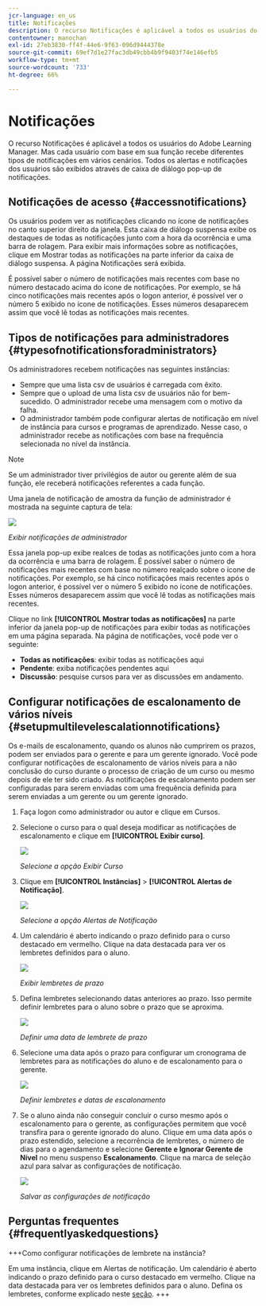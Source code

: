 ```yaml
---
jcr-language: en_us
title: Notificações
description: O recurso Notificações é aplicável a todos os usuários do Adobe Learning Manager. Mas cada usuário com base em sua função recebe diferentes tipos de notificações em vários cenários.
contentowner: manochan
exl-id: 27eb3830-ff4f-44e6-9f63-096d9444378e
source-git-commit: 69ef7d1e27fac3db49cbb4b9f9403f74e146efb5
workflow-type: tm+mt
source-wordcount: '733'
ht-degree: 66%

---
```


# Notificações

O recurso Notificações é aplicável a todos os usuários do Adobe Learning Manager. Mas cada usuário com base em sua função recebe diferentes tipos de notificações em vários cenários. Todos os alertas e notificações dos usuários são exibidos através de caixa de diálogo pop-up de notificações.

## Notificações de acesso {#accessnotifications}

Os usuários podem ver as notificações clicando no ícone de notificações no canto superior direito da janela. Esta caixa de diálogo suspensa exibe os destaques de todas as notificações junto com a hora da ocorrência e uma barra de rolagem. Para exibir mais informações sobre as notificações, clique em Mostrar todas as notificações na parte inferior da caixa de diálogo suspensa. A página Notificações será exibida.

É possível saber o número de notificações mais recentes com base no número destacado acima do ícone de notificações. Por exemplo, se há cinco notificações mais recentes após o logon anterior, é possível ver o número 5 exibido no ícone de notificações. Esses números desaparecem assim que você lê todas as notificações mais recentes.

## Tipos de notificações para administradores {#typesofnotificationsforadministrators}

Os administradores recebem notificações nas seguintes instâncias:

* Sempre que uma lista csv de usuários é carregada com êxito.
* Sempre que o upload de uma lista csv de usuários não for bem-sucedido. O administrador recebe uma mensagem com o motivo da falha.
* O administrador também pode configurar alertas de notificação em nível de instância para cursos e programas de aprendizado. Nesse caso, o administrador recebe as notificações com base na frequência selecionada no nível da instância.

>[!NOTE]
>
>Se um administrador tiver privilégios de autor ou gerente além de sua função, ele receberá notificações referentes a cada função.

Uma janela de notificação de amostra da função de administrador é mostrada na seguinte captura de tela:

![](assets/admin-notification.png)

*Exibir notificações de administrador*

Essa janela pop-up exibe realces de todas as notificações junto com a hora da ocorrência e uma barra de rolagem. É possível saber o número de notificações mais recentes com base no número realçado sobre o ícone de notificações. Por exemplo, se há cinco notificações mais recentes após o logon anterior, é possível ver o número 5 exibido no ícone de notificações. Esses números desaparecem assim que você lê todas as notificações mais recentes.

Clique no link **[!UICONTROL Mostrar todas as notificações]** na parte inferior da janela pop-up de notificações para exibir todas as notificações em uma página separada. Na página de notificações, você pode ver o seguinte:

* **Todas as notificações**: exibir todas as notificações aqui
* **Pendente**: exiba notificações pendentes aqui
* **Discussão**: pesquise cursos para ver as discussões em andamento.

## Configurar notificações de escalonamento de vários níveis {#setupmultilevelescalationnotifications}

Os e-mails de escalonamento, quando os alunos não cumprirem os prazos, podem ser enviados para o gerente e para um gerente ignorado. Você pode configurar notificações de escalonamento de vários níveis para a não conclusão do curso durante o processo de criação de um curso ou mesmo depois de ele ter sido criado. As notificações de escalonamento podem ser configuradas para serem enviadas com uma frequência definida para serem enviadas a um gerente ou um gerente ignorado.

1. Faça logon como administrador ou autor e clique em Cursos.
1. Selecione o curso para o qual deseja modificar as notificações de escalonamento e clique em **[!UICONTROL Exibir curso]**.

   ![](assets/view-courses.png)

   *Selecione a opção Exibir Curso*

1. Clique em **[!UICONTROL Instâncias]** > **[!UICONTROL Alertas de Notificação]**.

   ![](assets/notification-alert.png)

   *Selecione a opção Alertas de Notificação*

1. Um calendário é aberto indicando o prazo definido para o curso destacado em vermelho. Clique na data destacada para ver os lembretes definidos para o aluno.

   ![](assets/deadline-calender.png)

   *Exibir lembretes de prazo*

1. Defina lembretes selecionando datas anteriores ao prazo. Isso permite definir lembretes para o aluno sobre o prazo que se aproxima.

   ![](assets/deadline-reminder.png)

   *Definir uma data de lembrete de prazo*

1. Selecione uma data após o prazo para configurar um cronograma de lembretes para as notificações do aluno e de escalonamento para o gerente.

   ![](assets/set-reminders-andescalation.png)

   *Definir lembretes e datas de escalonamento*

1. Se o aluno ainda não conseguir concluir o curso mesmo após o escalonamento para o gerente, as configurações permitem que você transfira para o gerente ignorado do aluno. Clique em uma data após o prazo estendido, selecione a recorrência de lembretes, o número de dias para o agendamento e selecione **Gerente e Ignorar Gerente de Nível** no menu suspenso **Escalonamento**. Clique na marca de seleção azul para salvar as configurações de notificação.

   ![](assets/reminder-to-managerandskipmanager.png)

   *Salvar as configurações de notificação*

## Perguntas frequentes {#frequentlyaskedquestions}

+++Como configurar notificações de lembrete na instância?

Em uma instância, clique em Alertas de notificação. Um calendário é aberto indicando o prazo definido para o curso destacado em vermelho. Clique na data destacada para ver os lembretes definidos para o aluno. Defina os lembretes, conforme explicado neste [seção](user-notifications.md#Setupmultilevelescalationnotifications).
+++
